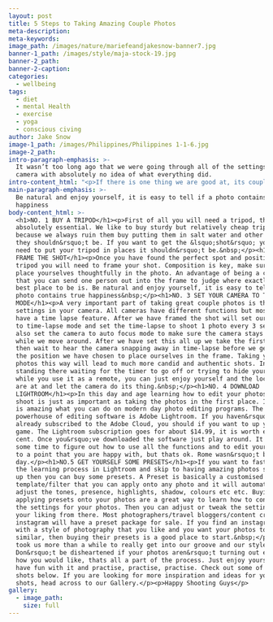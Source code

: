 ```yaml
---
layout: post
title: 5 Steps to Taking Amazing Couple Photos
meta-description:
meta-keywords:
image_path: /images/nature/mariefeandjakesnow-banner7.jpg
banner-1_path: /images/style/maja-stock-19.jpg
banner-2_path:
banner-2-caption:
categories:
  - wellbeing
tags:
  - diet
  - mental Health
  - exercise
  - yoga
  - conscious civing
author: Jake Snow
image-1_path: /images/Philippines/Philippines 1-1-6.jpg
image-2_path:
intro-paragraph-emphasis: >-
  It wasn’t too long ago that we were going through all of the settings in our
  camera with absolutely no idea of what everything did.
intro-content_html: "<p>If there is one thing we are good at, its couple photos. We get asked all the time &ldquo;who takes your photos&rdquo;. Most people think we travel around with a 3rd wheel professional photographer that follows us wherever we go \U0001F605. This is not the case! Sometimes we wish we did have a third person because that would make our lives a lot easier, but wheres the fun in that?&nbsp;</p><p>Just to make it clear and hopefully this will give you some more hope. We definitely do not classify ourselves as professional photographers, everything we have learnt about photography is self taught. It wasn&rsquo;t too long ago that we were going through all of the settings in our camera with absolutely no idea of what everything did. Give us a \U0001F590\U0001F3FD in the comments if you know what thats like.</p><p>So how do we do it?&nbsp;</p>"
main-paragraph-emphasis: >-
  Be natural and enjoy yourself, it is easy to tell if a photo contains true
  happiness
body-content_html: >-
  <h1>NO. 1 BUY A TRIPOD</h1><p>First of all you will need a tripod, this is
  absolutely essential. We like to buy sturdy but relatively cheap tripods
  because we always ruin them buy putting them in salt water and other places
  they shouldn&rsquo;t be. If you want to get the &lsquo;shot&rsquo; you will
  need to put your tripod in places it shouldn&rsquo;t be.&nbsp;</p><h1>NO. 2
  FRAME THE SHOT</h1><p>Once you have found the perfect spot and positioned your
  tripod you will need to frame your shot. Composition is key, make sure your
  place yourselves thoughtfully in the photo. An advantage of being a couple is
  that you can send one person out into the frame to judge where exactly the
  best place to be is. Be natural and enjoy yourself, it is easy to tell if a
  photo contains true happiness&nbsp;</p><h1>NO. 3 SET YOUR CAMERA TO TIME-LAPSE
  MODE</h1><p>A very important part of taking great couple photos is the
  settings in your camera. All cameras have different functions but most will
  have a time lapse feature. After we have framed the shot will set our camera
  to time-lapse mode and set the time-lapse to shoot 1 photo every 3 seconds. We
  also set the camera to auto focus mode to make sure the camera stays focused
  while we move around. After we have set this all up we take the first shot,
  then wait to hear the camera snapping away in time-lapse before we get into
  the position we have chosen to place ourselves in the frame. Taking your
  photos this way will lead to much more candid and authentic shots. Instead of
  standing there waiting for the timer to go off or trying to hide your phone
  while you use it as a remote, you can just enjoy yourself and the location you
  are at and let the camera do its thing.&nbsp;</p><h1>NO. 4 DOWNLOAD
  LIGHTROOM</h1><p>In this day and age learning how to edit your photos post
  shoot is just as important as taking the photos in the first place. It really
  is amazing what you can do on modern day photo editing programs. The
  powerhouse of editing software is Adobe Lightroom. If you haven&rsquo;t
  already subscribed to the Adobe Cloud, you should if you want to up your photo
  game. The Lightroom subscription goes for about $14.99, it is worth every
  cent. Once you&rsquo;ve downloaded the software just play around. It will take
  some time to figure out how to use all the functions and to edit your photos
  to a point that you are happy with, but thats ok. Rome wasn&rsquo;t built in a
  day.</p><h1>NO.5 GET YOURSELF SOME PRESETS</h1><p>If you want to fast forward
  the learning process in Lightroom and skip to having amazing photos straight
  up then you can buy some presets. A Preset is basically a customised
  template/filter that you can apply onto any photo and it will automatically
  adjust the tones, presence, highlights, shadow, colours etc etc. Buying and
  applying presets onto your photos are a great way to learn how to configure
  the settings for your photos. Then you can adjust or tweak the settings to
  your liking from there. Most photographers/travel bloggers/content creators on
  instagram will have a preset package for sale. If you find an instagrammer
  with a style of photography that you like and you want your photos to turn out
  similar, then buying their presets is a good place to start.&nbsp;</p><p>It
  took us more than a while to really get into our groove and our style.
  Don&rsquo;t be disheartened if your photos aren&rsquo;t turning out exactly
  how you would like, thats all a part of the process. Just enjoy yourself and
  have fun with it and practise, practise, practise. Check out some of best
  shots below. If you are looking for more inspiration and ideas for your couple
  shots, head across to our Gallery.</p><p>Happy Shooting Guys</p>
gallery:
  - image_path:
    size: full
---
```


